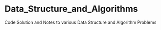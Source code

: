 # Data_Structure_and_Algorithms
Code Solution and Notes to various Data Structure and Algorithm Problems
